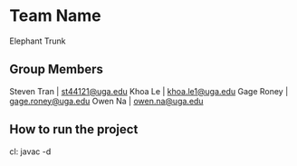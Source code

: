 # Team Name

Elephant Trunk

## Group Members

Steven Tran | st44121@uga.edu
Khoa Le | khoa.le1@uga.edu
Gage Roney | gage.roney@uga.edu
Owen Na | owen.na@uga.edu

## How to run the project

cl:
javac -d

